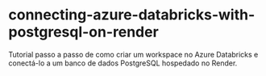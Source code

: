 # connecting-azure-databricks-with-postgresql-on-render
Tutorial passo a passo de como criar um workspace no Azure Databricks e conectá-lo a um banco de dados PostgreSQL hospedado no Render.
